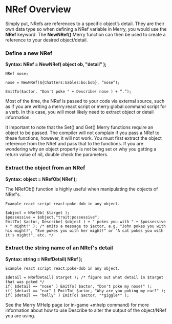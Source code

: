 # NRef Overview

Simply put, NRefs are references to a specific object’s detail. They are their own data type so when defining a NRef variable in Merry, you would use the **NRef** keyword. The **NewNRef()** Merry function can then be used to create a reference to your desired object/detail.

### Define a new NRef

**Syntax: NRef = NewNRef( object ob, "detail” );**

```
NRef nose;

nose = NewNRef(${Chatters:Gables:bo:bob}, “nose”);

EmitTo($actor, "Don't poke " + Describe( nose ) + “.”);
```

Most of the time, the NRef is passed to your code via external source, such as if you are writing a merry:react script or merry:global:command script for a verb. In this case, you will most likely need to extract object or detail information.

It important to note that the Set() and Get() Merry functions require an object to be passed. The compiler will not complain if you pass a NRef to these functions, however, it will not work. You must first extract the object reference from the NRef and pass that to the functions. If you are wondering why an object property is not being set or why you getting a return value of nil, double check the parameters.

### Extract the object from an NRef

**Syntax: object = NRefOb( NRef );**

The NRefOb() function is highly useful when manipulating the objects of NRef's.

```
Example react script react:poke-dob in any object.

$object = NRefOb( $target );
$possessive = $object."trait:possessive";
EmitTo( $actor, Describe( $object ) + " pokes you with " + $possessive + " might!" ); /* emits a message to $actor, e.g. "John pokes you with his might!", "Eve pokes you with her might!" or "A cat pokes you with it's might!", etc. */ 
```

### Extract the string name of an NRef's detail

**Syntax: string = NRefDetail( NRef );**

```
Example react script react:poke-dob in any object.

$detail = NRefDetail( $target ); /* figure out what detail in $target that was poked */
if( $detail == "nose" ) EmitTo( $actor, "Don't poke my nose!" );
if( $detail == "ear" ) EmitTo( $actor, "Why are you poking my ear?" );
if( $detail == "belly" ) EmitTo( $actor, "*giggle*" );
```

See the Merry MHelp page (or in-game +mhelp command) for more information about how to use Describe to alter the output of the object/NRef you are using.

